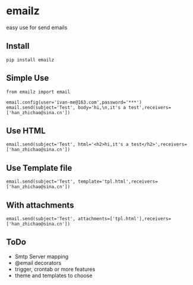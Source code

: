 # emailz

easy use for send emails

## Install
```
pip install emailz
```

## Simple Use
```
from emailz import email

email.config(user='ivan-me@163.com',password='***')
email.send(subject='Test', body='hi,\n,it's a test',receivers=['han_zhichao@sina.cn'])
```

## Use HTML
```
email.send(subject='Test', html='<h2>hi,it's a test</h2>',receivers=['han_zhichao@sina.cn'])
```

## Use Template file
```
email.send(subject='Test', template='tpl.html',receivers=['han_zhichao@sina.cn'])
```

## With attachments

```
email.send(subject='Test', attachments=['tpl.html'],receivers=['han_zhichao@sina.cn'])
```

## ToDo
- Smtp Server mapping
- @email decorators
- trigger, crontab or more features
- theme and templates to choose
